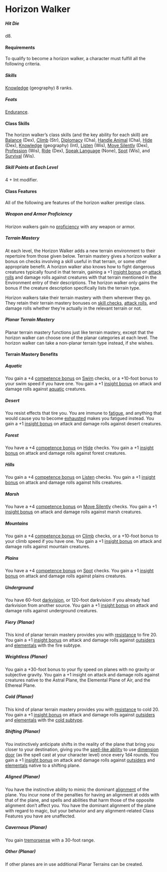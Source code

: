 # Horizon Walker

##### Hit Die

d8.

#### Requirements

To qualify to become a horizon walker, a character must fulfill all the following criteria.

##### Skills

  [Knowledge](/srd/skills/knowledge.htm) (geography) 8 ranks.

##### Feats

  [Endurance](/srd/feats.htm#endurance).

#### Class Skills

The horizon walker’s class skills (and the key ability for each skill) are [Balance](/srd/skills/balance.htm) (Dex), [Climb](/srd/skills/climb.htm) (Str), [Diplomacy](/srd/skills/diplomacy.htm) (Cha), [Handle Animal](/srd/skills/handleAnimal.htm) (Cha), [Hide](/srd/skills/hide.htm) (Dex), [Knowledge](/srd/skills/knowledge.htm) (geography) (Int), [Listen](/srd/skills/listen.htm) (Wis), [Move Silently](/srd/skills/moveSilently.htm) (Dex), [Profession](/srd/skills/profession.htm) (Wis), [Ride](/srd/skills/ride.htm) (Dex), [Speak Language](/srd/skills/speakLanguage.htm) (None), [Spot](/srd/skills/spot.htm) (Wis), and [Survival](/srd/skills/survival.htm) (Wis).

##### Skill Points at Each Level

4 + Int modifier.

#### Class Features

All of the following are features of the horizon walker prestige class.

##### Weapon and Armor Proficiency

Horizon walkers gain no [proficiency](/srd/combat/combatModifiers.htm#weaponArmorAndShieldProficiency) with any weapon or armor.

##### Terrain Mastery

At each level, the Horizon Walker adds a new terrain environment to their repertoire from those given below. Terrain mastery gives a horizon walker a bonus on checks involving a skill useful in that terrain, or some other appropriate benefit. A horizon walker also knows how to fight dangerous creatures typically found in that terrain, gaining a +1 [insight bonus](/srd/theBasics.htm#insightBonus) on [attack rolls](/srd/combat/combatStatistics.htm#attackRoll) and damage rolls against creatures with that terrain mentioned in the Environment entry of their descriptions. The horizon walker only gains the bonus if the creature description specifically lists the terrain type.

Horizon walkers take their terrain mastery with them wherever they go. They retain their terrain mastery bonuses on [skill checks](/srd/skills/usingSkills.htm#skillChecks), [attack rolls](/srd/combat/combatStatistics.htm#attackRoll), and damage rolls whether they’re actually in the relevant terrain or not.

##### Planar Terrain Mastery

Planar terrain mastery functions just like terrain mastery, except that the horizon walker can choose one of the planar categories at each level. The horizon walker can take a non-planar terrain type instead, if she wishes.

#### Terrain Mastery Benefits

##### Aquatic

You gain a +4 [competence bonus](/srd/theBasics.htm#competenceModifier) on [Swim](/srd/skills/swim.htm) checks, or a +10-foot bonus to your swim speed if you have one. You gain a +1 [insight bonus](/srd/theBasics.htm#insightBonus) on attack and damage rolls against [aquatic](/srd/typesSubtypes.htm#aquaticSubtype) creatures.

##### Desert

You resist effects that tire you. You are immune to [fatigue](/srd/conditionSummary.htm#fatigued), and anything that would cause you to become [exhausted](/srd/conditionSummary.htm#exhausted) makes you fatigued instead. You gain a +1 [insight bonus](/srd/theBasics.htm#insightBonus) on attack and damage rolls against desert creatures.

##### Forest

You have a +4 [competence bonus](/srd/theBasics.htm#competenceModifier) on [Hide](/srd/skills/hide.htm) checks. You gain a +1 [insight bonus](/srd/theBasics.htm#insightBonus) on attack and damage rolls against forest creatures.

##### Hills

You gain a +4 [competence bonus](/srd/theBasics.htm#competenceModifier) on [Listen](/srd/skills/listen.htm) checks. You gain a +1 [insight bonus](/srd/theBasics.htm#insightBonus) on attack and damage rolls against hills creatures.

##### Marsh

You have a +4 [competence bonus](/srd/theBasics.htm#competenceModifier) on [Move Silently](/srd/skills/moveSilently.htm) checks. You gain a +1 [insight bonus](/srd/theBasics.htm#insightBonus) on attack and damage rolls against marsh creatures.

##### Mountains

You gain a +4 [competence bonus](/srd/theBasics.htm#competenceModifier) on [Climb](/srd/skills/climb.htm) checks, or a +10-foot bonus to your climb speed if you have one. You gain a +1 [insight bonus](/srd/theBasics.htm#insightBonus) on attack and damage rolls against mountain creatures.

##### Plains

You have a +4 [competence bonus](/srd/theBasics.htm#competenceModifier) on [Spot](/srd/skills/spot.htm) checks. You gain a +1 [insight bonus](/srd/theBasics.htm#insightBonus) on attack and damage rolls against plains creatures.

##### Underground

You have 60-foot [darkvision](/srd/specialAbilities.htm#darkvision), or 120-foot darkvision if you already had darkvision from another source. You gain a +1 [insight bonus](/srd/theBasics.htm#insightBonus) on attack and damage rolls against underground creatures.

##### Fiery (Planar)

This kind of planar terrain mastery provides you with [resistance](/srd/specialAbilities.htm#resistanceToEnergy) to fire 20. You gain a +1 [insight bonus](/srd/theBasics.htm#insightBonus) on attack and damage rolls against [outsiders](/srd/typesSubtypes.htm#outsiderType) and [elementals](/srd/typesSubtypes.htm#elementalType) with the fire subtype.

##### Weightless (Planar)

You gain a +30-foot bonus to your fly speed on planes with no gravity or subjective gravity. You gain a +1 insight on attack and damage rolls against creatures native to the Astral Plane, the Elemental Plane of Air, and the Ethereal Plane.

##### Cold (Planar)

This kind of planar terrain mastery provides you with [resistance](/srd/specialAbilities.htm#resistanceToEnergy) to cold 20. You gain a +1 [insight bonus](/srd/theBasics.htm#insightBonus) on attack and damage rolls against [outsiders](/srd/typesSubtypes.htm#outsiderType) and [elementals](/srd/typesSubtypes.htm#elementalType) with the [cold subtype](/srd/typesSubtypes.htm#coldSubtype).

##### Shifting (Planar)

You instinctively anticipate shifts in the reality of the plane that bring you closer to your destination, giving you the [spell-like ability](/srd/specialAbilities.htm#spellLikeAbilities) to use [dimension door](/srd/spells/dimensionDoor.htm) (as the spell cast at your character level) once every 1d4 rounds. You gain a +1 [insight bonus](/srd/theBasics.htm#insightBonus) on attack and damage rolls against [outsiders](/srd/typesSubtypes.htm#outsiderType) and [elementals](/srd/typesSubtypes.htm#elementalType) native to a shifting plane.

##### Aligned (Planar)

You have the instinctive ability to mimic the dominant [alignment](/srd/description.htm#alignment) of the plane. You incur none of the penalties for having an alignment at odds with that of the plane, and spells and abilities that harm those of the opposite alignment don’t affect you. You have the dominant alignment of the plane with regard to magic, but your behavior and any alignment-related Class Features you have are unaffected.

##### Cavernous (Planar)

You gain [tremorsense](/srd/specialAbilities.htm#tremorsense) with a 30-foot range.

##### Other (Planar)

If other planes are in use additional Planar Terrains can be created.
